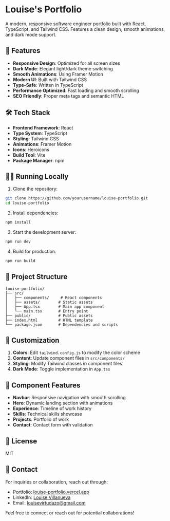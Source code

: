 # Louise's Portfolio

A modern, responsive software engineer portfolio built with React, TypeScript, and Tailwind CSS. Features a clean design, smooth animations, and dark mode support.

## 🚀 Features

- **Responsive Design**: Optimized for all screen sizes
- **Dark Mode**: Elegant light/dark theme switching
- **Smooth Animations**: Using Framer Motion
- **Modern UI**: Built with Tailwind CSS
- **Type-Safe**: Written in TypeScript
- **Performance Optimized**: Fast loading and smooth scrolling
- **SEO Friendly**: Proper meta tags and semantic HTML

## 🛠️ Tech Stack

- **Frontend Framework**: React
- **Type System**: TypeScript
- **Styling**: Tailwind CSS
- **Animations**: Framer Motion
- **Icons**: Heroicons
- **Build Tool**: Vite
- **Package Manager**: npm

## 🏃‍♂️ Running Locally

1. Clone the repository:
```bash
git clone https://github.com/yourusername/louise-portfolio.git
cd louise-portfolio
```

2. Install dependencies:
```bash
npm install
```

3. Start the development server:
```bash
npm run dev
```

4. Build for production:
```bash
npm run build
```

## 📂 Project Structure

```
louise-portfolio/
├── src/
│   ├── components/     # React components
│   ├── assets/        # Static assets
│   ├── App.tsx        # Main app component
│   └── main.tsx       # Entry point
├── public/            # Public assets
├── index.html         # HTML template
└── package.json       # Dependencies and scripts
```

## 🎨 Customization

1. **Colors**: Edit `tailwind.config.js` to modify the color scheme
2. **Content**: Update component files in `src/components/`
3. **Styling**: Modify Tailwind classes in component files
4. **Dark Mode**: Toggle implementation in `App.tsx`

## 📱 Component Features

- **Navbar**: Responsive navigation with smooth scrolling
- **Hero**: Dynamic landing section with animations
- **Experience**: Timeline of work history
- **Skills**: Technical skills showcase
- **Projects**: Portfolio of work
- **Contact**: Contact form with validation

## 📄 License

MIT 

## 🤝 Contact

For inquiries or collaboration, reach out through:
- Portfolio: [louise-portfolio.vercel.app](https://louise-portfolio.vercel.app)
- LinkedIn: [Louise Villanueva](https://www.linkedin.com/in/louisevirtudazo/)
- Email: louisevirtudazo@gmail.com

Feel free to connect or reach out for potential collaborations!
